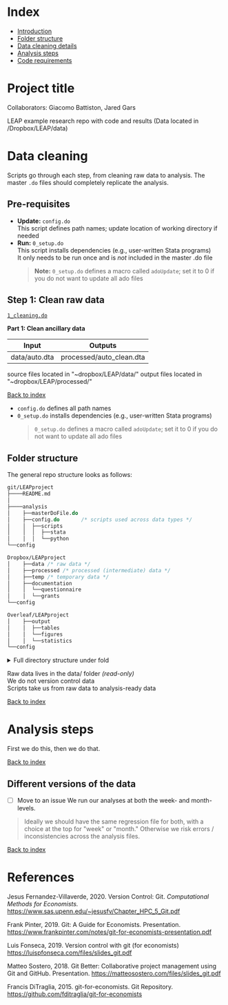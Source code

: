 # Index
- [Introduction](#LEAP-project)
- [Folder structure](#folder-structure)
- [Data cleaning details](#data-cleaning)
- [Analysis steps](#analysis-steps)
- [Code requirements](#code-requirements)

# Project title

Collaborators: Giacomo Battiston, Jared Gars

LEAP example research repo with code and results (Data located in /Dropbox/LEAP/data)

# Data cleaning

Scripts go through each step, from cleaning raw data to analysis. The master `.do` files should completely replicate the analysis.<br>

## Pre-requisites

* **Update:** `config.do` <br>
This script defines path names; update location of working directory if needed
* **Run:** `0_setup.do` <br>
This script installs dependencies (e.g., user-written Stata programs)<br>
It only needs to be run once and is *not* included in the master .do file
    > **Note:** `0_setup.do` defines a macro called `adoUpdate`; set it to 0 if you do not want to update all ado files

## Step 1: Clean raw data
[`1_cleaning.do`](analysis/scripts/1_cleaning.do)

**Part 1: Clean ancillary data**

| Input | Outputs |
| --- | --- |  
data/auto.dta        | processed/auto_clean.dta


source files located in "~dropbox/LEAP/data/"
output files located in "~dropbox/LEAP/processed/"

[Back to index](#index)



* `config.do` defines all path names
* `0_setup.do` installs dependencies (e.g., user-written Stata programs)
    >  `0_setup.do` defines a macro called `adoUpdate`; set it to 0 if you do not want to update all ado files

## Folder structure

The general repo structure looks as follows:<br>

```stata
git/LEAPproject
├────README.md
│    
├────analysis
│    ├──masterDoFile.do
│    ├──config.do       /* scripts used across data types */
│    │  ├──scripts
│    │  │  ├──stata
│    │  │  └──python
└──config

Dropbox/LEAPproject
│    ├──data /* raw data */
│    ├──processed /* processed (intermediate) data */
│    ├──temp /* temporary data */
│    ├──documentation
│    │  └──questionnaire
│    │  └──grants
└──config

Overleaf/LEAPproject
│    ├──output
│    │  ├──tables
│    │  └──figures
│    │  └──statistics
└──config
```

<details>
<summary>Full directory structure under fold</summary>

TBD

</details>

Raw data lives in the data/ folder _(read-only)_ <br>
We do not version control data <br>
Scripts take us from  raw data to analysis-ready data <br>

[Back to index](#index)

# Analysis steps
First we do this, then we do that.<br>

[Back to index](#index)

## Different versions of the data
 - [ ] Move to an issue
We run our analyses at both the week- and month-levels.
> Ideally we should have the same regression file for both, with a choice at the top for "week" or "month." Otherwise we risk errors / inconsistencies across the analysis files.

[Back to index](#index)


# References

Jesus Fernandez-Villaverde, 2020. Version Control: Git. <em>Computational Methods for Economists.</em>
https://www.sas.upenn.edu/~jesusfv/Chapter_HPC_5_Git.pdf

Frank Pinter, 2019. Git: A Guide for Economists. Presentation.
https://www.frankpinter.com/notes/git-for-economists-presentation.pdf

Luis Fonseca, 2019. Version control with git (for economists)
https://luispfonseca.com/files/slides_git.pdf

Matteo Sostero, 2018. Git Better: Collaborative project management using Git and GitHub. Presentation.
https://matteosostero.com/files/slides_git.pdf

Francis DiTraglia, 2015. git-for-economists. Git Repository.
https://github.com/fditraglia/git-for-economists


